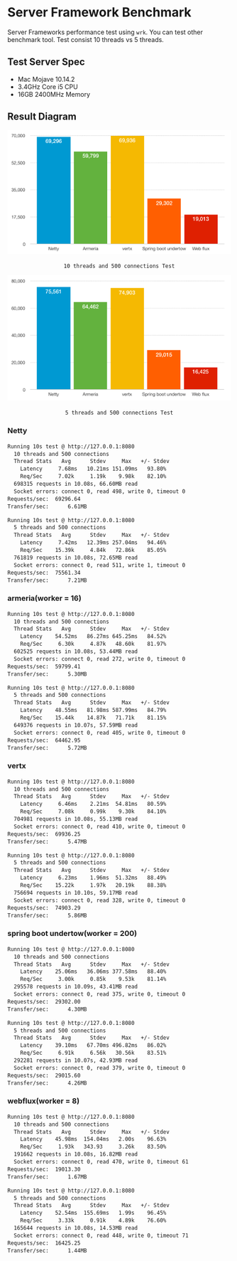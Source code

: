 # Server Framework Benchmark
Server Frameworks performance test using `wrk`. You can test other benchmark tool.
Test consist 10 threads vs 5 threads.

## Test Server Spec
- Mac Mojave 10.14.2
- 3.4GHz Core i5 CPU
- 16GB 2400MHz Memory

## Result Diagram
<p align="center">
<kbd><img src="/image/result1.png"/></kbd>
</p>
<p align="center">
<code>10 threads and 500 connections Test</code>
</p>
<p align="center">
<kbd><img src="/image/result2.png"/></kbd>
</p>
<p align="center">
<code>5 threads and 500 connections Test</code>
</p>

### Netty
```bash
Running 10s test @ http://127.0.0.1:8080
  10 threads and 500 connections
  Thread Stats   Avg      Stdev     Max   +/- Stdev
    Latency     7.68ms   10.21ms 151.09ms   93.80%
    Req/Sec     7.02k     1.19k    9.98k    82.10%
  698315 requests in 10.08s, 66.60MB read
  Socket errors: connect 0, read 498, write 0, timeout 0
Requests/sec:  69296.64
Transfer/sec:      6.61MB

```

```bash
Running 10s test @ http://127.0.0.1:8080
  5 threads and 500 connections
  Thread Stats   Avg      Stdev     Max   +/- Stdev
    Latency     7.42ms   12.39ms 257.04ms   94.46%
    Req/Sec    15.39k     4.84k   72.86k    85.05%
  761819 requests in 10.08s, 72.65MB read
  Socket errors: connect 0, read 511, write 1, timeout 0
Requests/sec:  75561.34
Transfer/sec:      7.21MB
```

### armeria(worker = 16)
```bash
Running 10s test @ http://127.0.0.1:8080
  10 threads and 500 connections
  Thread Stats   Avg      Stdev     Max   +/- Stdev
    Latency    54.52ms   86.27ms 645.25ms   84.52%
    Req/Sec     6.30k     4.87k   48.60k    81.97%
  602525 requests in 10.08s, 53.44MB read
  Socket errors: connect 0, read 272, write 0, timeout 0
Requests/sec:  59799.41
Transfer/sec:      5.30MB
```

```bash
Running 10s test @ http://127.0.0.1:8080
  5 threads and 500 connections
  Thread Stats   Avg      Stdev     Max   +/- Stdev
    Latency    48.55ms   81.98ms 587.99ms   84.79%
    Req/Sec    15.44k    14.87k   71.71k    81.15%
  649376 requests in 10.07s, 57.59MB read
  Socket errors: connect 0, read 405, write 0, timeout 0
Requests/sec:  64462.95
Transfer/sec:      5.72MB

```

### vertx
```bash
Running 10s test @ http://127.0.0.1:8080
  10 threads and 500 connections
  Thread Stats   Avg      Stdev     Max   +/- Stdev
    Latency     6.46ms    2.21ms  54.81ms   80.59%
    Req/Sec     7.08k     0.99k    9.30k    84.10%
  704981 requests in 10.08s, 55.13MB read
  Socket errors: connect 0, read 410, write 0, timeout 0
Requests/sec:  69936.25
Transfer/sec:      5.47MB
```

```bash
Running 10s test @ http://127.0.0.1:8080
  5 threads and 500 connections
  Thread Stats   Avg      Stdev     Max   +/- Stdev
    Latency     6.23ms    1.96ms  51.32ms   88.49%
    Req/Sec    15.22k     1.97k   20.19k    88.38%
  756694 requests in 10.10s, 59.17MB read
  Socket errors: connect 0, read 328, write 0, timeout 0
Requests/sec:  74903.29
Transfer/sec:      5.86MB
```

### spring boot undertow(worker = 200)
```bash
Running 10s test @ http://127.0.0.1:8080
  10 threads and 500 connections
  Thread Stats   Avg      Stdev     Max   +/- Stdev
    Latency    25.06ms   36.06ms 377.58ms   88.40%
    Req/Sec     3.00k     0.85k    9.53k    81.14%
  295578 requests in 10.09s, 43.41MB read
  Socket errors: connect 0, read 375, write 0, timeout 0
Requests/sec:  29302.00
Transfer/sec:      4.30MB
```

```bash
Running 10s test @ http://127.0.0.1:8080
  5 threads and 500 connections
  Thread Stats   Avg      Stdev     Max   +/- Stdev
    Latency    39.10ms   67.70ms 496.82ms   86.02%
    Req/Sec     6.91k     6.56k   30.56k    83.51%
  292281 requests in 10.07s, 42.93MB read
  Socket errors: connect 0, read 379, write 0, timeout 0
Requests/sec:  29015.60
Transfer/sec:      4.26MB
```

### webflux(worker = 8)
```bash
Running 10s test @ http://127.0.0.1:8080
  10 threads and 500 connections
  Thread Stats   Avg      Stdev     Max   +/- Stdev
    Latency    45.98ms  154.04ms   2.00s    96.63%
    Req/Sec     1.93k   343.93     3.26k    83.50%
  191662 requests in 10.08s, 16.82MB read
  Socket errors: connect 0, read 470, write 0, timeout 61
Requests/sec:  19013.30
Transfer/sec:      1.67MB

```

```bash
Running 10s test @ http://127.0.0.1:8080
  5 threads and 500 connections
  Thread Stats   Avg      Stdev     Max   +/- Stdev
    Latency    52.54ms  155.69ms   1.99s    96.45%
    Req/Sec     3.33k     0.91k    4.89k    76.60%
  165644 requests in 10.08s, 14.53MB read
  Socket errors: connect 0, read 448, write 0, timeout 71
Requests/sec:  16425.25
Transfer/sec:      1.44MB

```